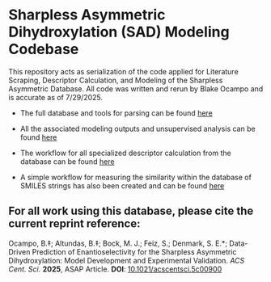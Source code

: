 # Sharpless Asymmetric Dihydroxylation (SAD) Modeling Codebase
This repository acts as serialization of the code applied for Literature Scraping, Descriptor Calculation, and Modeling of the Sharpless Asymmetric Database.
All code was written and rerun by Blake Ocampo and is accurate as of 7/29/2025.

- The full database and tools for parsing can be found [here](https://github.com/SEDenmarkLab/SAD/tree/main/db_tools)

- All the associated modeling outputs and unsupervised analysis can be found [here](https://github.com/SEDenmarkLab/SAD/tree/main/modeling)

- The workflow for all specialized descriptor calculation from the database can be found [here](https://github.com/SEDenmarkLab/SAD/tree/main/descriptor_workflow)

- A simple workflow for measuring the similarity within the database of SMILES strings has also been created and can be found [here](https://github.com/SEDenmarkLab/SAD/blob/main/db_tools/Find_Similar_Molecules_in_DB.ipynb)

## For all work using this database, please cite the current reprint reference:
Ocampo, B.‡; Altundas, B.‡; Bock, M. J.; Feiz, S.; Denmark, S. E.*; Data-Driven Prediction of Enantioselectivity for the Sharpless Asymmetric Dihydroxylation: Model Development and Experimental Validation. *ACS Cent. Sci.* **2025**, ASAP Article. **DOI**: [10.1021/acscentsci.5c00900](https://pubs.acs.org/doi/10.1021/acscentsci.5c00900?ref=pdf)
